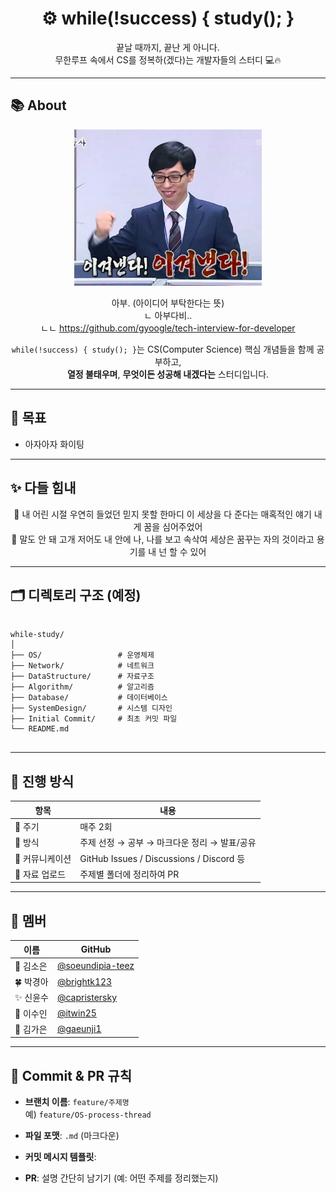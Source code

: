 <div align="center">

# ⚙️ while(!success) { study(); }

끝날 때까지, 끝난 게 아니다.  
무한루프 속에서 CS를 정복하(겠다)는 개발자들의 스터디 💻🔥

</div>

---

## 📚 About

<div align="center">
  <img src="https://github.com/brightk123/CS/blob/b6b4a743faaacb3a4d273dc07ed2c17ae3b18864/Initial%20Commit/%EC%95%84%EC%9E%90%EC%95%84%EC%9E%90.jpg" alt="아좌좟" width="300"/>

아부.
(아이디어 부탁한다는 뜻)<br>
ㄴ 아부다비..<br>
ㄴㄴ https://github.com/gyoogle/tech-interview-for-developer

`while(!success) { study(); }`는 CS(Computer Science) 핵심 개념들을 함께 공부하고,<br>
**열정 불태우며**, **무엇이든 성공해 내겠다는** 스터디입니다.  
</div>






---

## 🎯 목표
- 아자아자 화이팅

---

## ✨ 다들 힘내

<div align="center">
🎵 내 어린 시절 우연히 들었던 믿지 못할 한마디 
이 세상을 다 준다는 매혹적인 얘기 내게 꿈을 심어주었어<br>
🎵 말도 안 돼 고개 저어도 내 안에 나, 나를 보고 속삭여 
세상은 꿈꾸는 자의 것이라고 용기를 내 넌 할 수 있어<br>
</div>

---

## 🗂️ 디렉토리 구조 (예정)
<pre>
<code>
while-study/
│
├── OS/                 # 운영체제
├── Network/            # 네트워크
├── DataStructure/      # 자료구조
├── Algorithm/          # 알고리즘
├── Database/           # 데이터베이스
├── SystemDesign/       # 시스템 디자인
├── Initial Commit/     # 최초 커밋 파일
└── README.md           
</code>
</pre>

---

## 📆 진행 방식

| 항목 | 내용 |
|------|------|
| 📅 주기 | 매주 2회 |
| 📝 방식 | 주제 선정 → 공부 → 마크다운 정리 → 발표/공유 |
| 💬 커뮤니케이션 | GitHub Issues / Discussions / Discord 등 |
| 📂 자료 업로드 | 주제별 폴더에 정리하여 PR |

---

## 👥 멤버

| 이름 | GitHub |
|--------|--------|
| 🐧 김소은 | [@soeundipia-teez](https://github.com/soeundipia-teez) |
| 🍀 박경아 | [@brightk123](https://github.com/brightk123) |
| ✨ 신윤수 | [@capristersky](https://github.com/capristersky) |
| 🐰 이수인 | [@itwin25](https://github.com/itwin25) |
| 🍒 김가은 | [@gaeunji1](https://github.com/gaeunji1) |

---

## 🚀 Commit & PR 규칙

- **브랜치 이름**: `feature/주제명`  
  예) `feature/OS-process-thread`

- **파일 포맷**: `.md` (마크다운)

- **커밋 메시지 템플릿**:

- **PR**: 설명 간단히 남기기 (예: 어떤 주제를 정리했는지)

